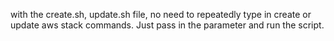 with the create.sh, update.sh file, no need to repeatedly type in create or update aws stack commands. Just pass in the parameter and run the script. 